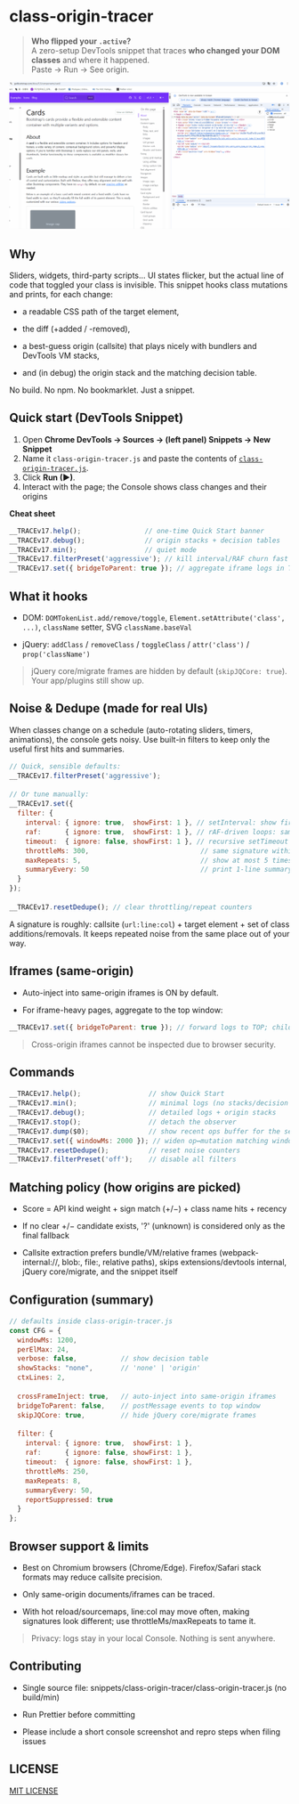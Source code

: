 # class-origin-tracer

> **Who flipped your `.active`?**  
> A zero-setup DevTools snippet that traces **who changed your DOM classes** and where it happened.  
> Paste → Run → See origin.

![demo](demo-class.gif)

## Why

Sliders, widgets, third-party scripts… UI states flicker, but the actual line of code that toggled your class is invisible.
This snippet hooks class mutations and prints, for each change:

- a readable CSS path of the target element,

- the diff (+added / -removed),

- a best-guess origin (callsite) that plays nicely with bundlers and DevTools VM stacks,

- and (in debug) the origin stack and the matching decision table.

No build. No npm. No bookmarklet. Just a snippet.

## Quick start (DevTools Snippet)

1. Open **Chrome DevTools → Sources → (left panel) Snippets → New Snippet**  
2. Name it `class-origin-tracer.js` and paste the contents of [`class-origin-tracer.js`](class-origin-tracer.js).  
3. Click **Run (▶)**.  
4. Interact with the page; the Console shows class changes and their origins

**Cheat sheet**
```js
__TRACEv17.help();                // one-time Quick Start banner
__TRACEv17.debug();               // origin stacks + decision tables
__TRACEv17.min();                 // quiet mode
__TRACEv17.filterPreset('aggressive'); // kill interval/RAF churn fast
__TRACEv17.set({ bridgeToParent: true }); // aggregate iframe logs in TOP window
```

## What it hooks

- DOM: `DOMTokenList.add/remove/toggle`, `Element.setAttribute('class', ...)`, `className` setter, SVG `className.baseVal`

- jQuery: `addClass` / `removeClass` / `toggleClass` / `attr('class')` / `prop('className')`

> jQuery core/migrate frames are hidden by default (`skipJQCore: true`). Your app/plugins still show up.

## Noise & Dedupe (made for real UIs)

When classes change on a schedule (auto-rotating sliders, timers, animations), the console gets noisy. Use built-in filters to keep only the useful first hits and summaries.

```js
// Quick, sensible defaults:
__TRACEv17.filterPreset('aggressive');

// Or tune manually:
__TRACEv17.set({
  filter: {
    interval: { ignore: true,  showFirst: 1 }, // setInterval: show first N, then suppress
    raf:      { ignore: true,  showFirst: 1 }, // rAF-driven loops: same idea
    timeout:  { ignore: false, showFirst: 1 }, // recursive setTimeout polling (toggle if needed)
    throttleMs: 300,                            // same signature within 300ms → muted
    maxRepeats: 5,                              // show at most 5 times per signature, then summarize
    summaryEvery: 50                            // print 1-line summary every 50 suppressed
  }
});

__TRACEv17.resetDedupe(); // clear throttling/repeat counters
```

A signature is roughly: callsite (`url:line:col`) + target element + set of class additions/removals.
It keeps repeated noise from the same place out of your way.

## Iframes (same-origin)

- Auto-inject into same-origin iframes is ON by default.

- For iframe-heavy pages, aggregate to the top window:

```js
__TRACEv17.set({ bridgeToParent: true }); // forward logs to TOP; child consoles stay quiet
```

> Cross-origin iframes cannot be inspected due to browser security.

## Commands

```js
__TRACEv17.help();                 // show Quick Start
__TRACEv17.min();                  // minimal logs (no stacks/decision tables)
__TRACEv17.debug();                // detailed logs + origin stacks
__TRACEv17.stop();                 // detach the observer
__TRACEv17.dump($0);               // show recent ops buffer for the selected element
__TRACEv17.set({ windowMs: 2000 }); // widen op↔mutation matching window (ms)
__TRACEv17.resetDedupe();          // reset noise counters
__TRACEv17.filterPreset('off');    // disable all filters
```

## Matching policy (how origins are picked)

- Score = API kind weight + sign match (+/−) + class name hits + recency

- If no clear +/− candidate exists, '?' (unknown) is considered only as the final fallback

- Callsite extraction prefers bundle/VM/relative frames (webpack-internal://, blob:, file:, relative paths),
skips extensions/devtools internal, jQuery core/migrate, and the snippet itself

## Configuration (summary)

```js
// defaults inside class-origin-tracer.js
const CFG = {
  windowMs: 1200,
  perElMax: 24,
  verbose: false,           // show decision table
  showStacks: "none",       // 'none' | 'origin'
  ctxLines: 2,

  crossFrameInject: true,   // auto-inject into same-origin iframes
  bridgeToParent: false,    // postMessage events to top window
  skipJQCore: true,         // hide jQuery core/migrate frames

  filter: {
    interval: { ignore: true,  showFirst: 1 },
    raf:      { ignore: false, showFirst: 1 },
    timeout:  { ignore: false, showFirst: 1 },
    throttleMs: 250,
    maxRepeats: 8,
    summaryEvery: 50,
    reportSuppressed: true
  }
};
```

## Browser support & limits

- Best on Chromium browsers (Chrome/Edge). Firefox/Safari stack formats may reduce callsite precision.

- Only same-origin documents/iframes can be traced.

- With hot reload/sourcemaps, line:col may move often, making signatures look different; use throttleMs/maxRepeats to tame it.

> Privacy: logs stay in your local Console. Nothing is sent anywhere.

## Contributing

- Single source file: snippets/class-origin-tracer/class-origin-tracer.js (no build/min)

- Run Prettier before committing

- Please include a short console screenshot and repro steps when filing issues

## LICENSE

[MIT LICENSE](/LICENSE)
